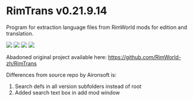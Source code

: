 # RimTrans v0.21.9.14
 Program for extraction language files from RimWorld mods for edition and translation.
 

<p>
<img src="https://img.shields.io/badge/RimTrans-0.21.9.14-red">
<img src="https://img.shields.io/badge/RimWorld-1.5.4085-yellow">
<img src="https://img.shields.io/github/license/fzfking/RimTrans">
<img src="https://img.shields.io/github/downloads/fzfking/RimTrans/total">
</p>


Abadoned original project available here: https://github.com/RimWorld-zh/RimTrans

Differences from source repo by Aironsoft is:
1. Search defs in all version subfolders instead of root
2. Added search text box in add mod window
